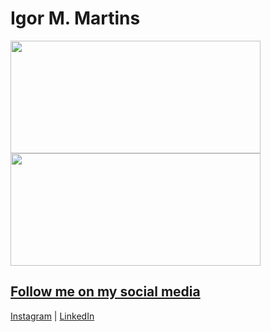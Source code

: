 # Igor M. Martins

 <div>
  <a href="https://github.com/igor-m-martins">
  <img width="400em" height="180em" src="https://github-readme-stats.vercel.app/api?username=igor-m-martins&show_icons=true&theme=tokyonight&include_all_commits=true&count_private=true"/>
  <img width="400em" height="180em" src="https://github-readme-stats.vercel.app/api/top-langs/?username=igor-m-martins&layout=compact&langs_count=16&theme=tokyonight"/>
<div>

## Follow me on my social media

  [Instagram](https://www.instagram.com/igor.m.martins) |  [LinkedIn](https://www.linkedin.com/in/igor-m-martins-705a50192)
